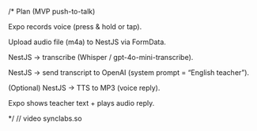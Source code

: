 /\*
Plan (MVP push-to-talk)

Expo records voice (press & hold or tap).

Upload audio file (m4a) to NestJS via FormData.

NestJS → transcribe (Whisper / gpt-4o-mini-transcribe).

NestJS → send transcript to OpenAI (system prompt = “English teacher”).

(Optional) NestJS → TTS to MP3 (voice reply).

Expo shows teacher text + plays audio reply.

\*/
// video synclabs.so
